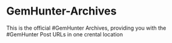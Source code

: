 # GemHunter-Archives

This is the official #GemHunter Archives, providing you with the #GemHunter Post URLs in one crental location

